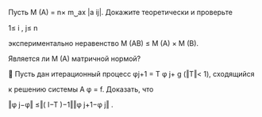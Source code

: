 Пусть M (A) = n× m⏟ax |a ij|. Докажите теоретически и проверьте

1≤ i , j≤ n

экспериментально неравенство M (AB) ≤ M (A) × M (B).

Является ли M (A) матричной нормой?

 Пусть дан итерационный процесс φj+1 = T φ j+ g (‖T‖< 1), сходящийся

к решению системы A φ = f. Доказать, что

‖φ j−φ‖ ≤‖( I−T )−1‖‖φ j+1−φ j‖ .